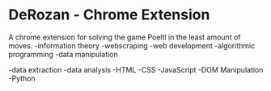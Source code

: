 # DeRozan - Chrome Extension
A chrome extension for solving the game Poeltl in the least amount of moves.
  -information theory
  -webscraping
  -web development
  -algorithmic programming
  -data manipulation
  
  -data extraction
  -data analysis
  -HTML
  -CSS 
  -JavaScript
  -DOM Manipulation
  -Python

